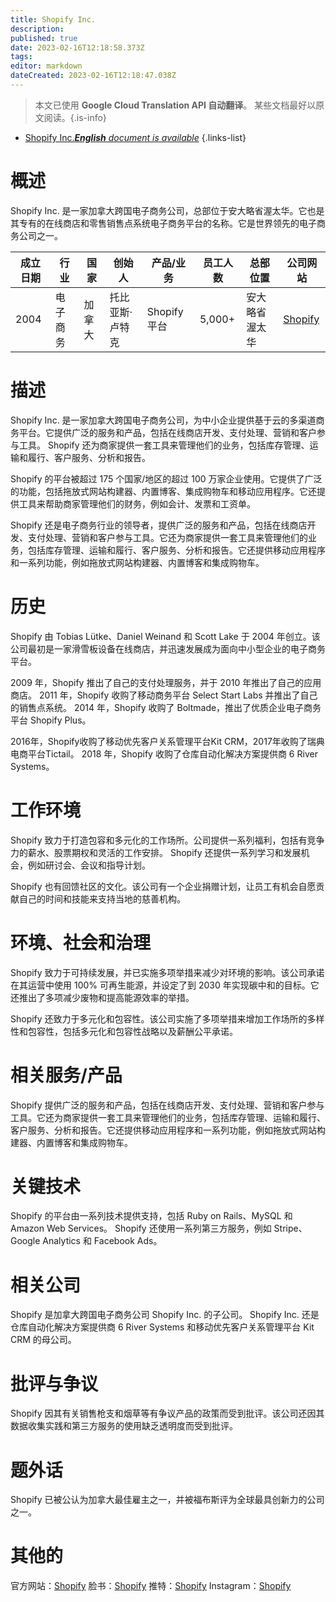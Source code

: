 ```yaml
---
title: Shopify Inc.
description: 
published: true
date: 2023-02-16T12:18:58.373Z
tags: 
editor: markdown
dateCreated: 2023-02-16T12:18:47.038Z
---
```


> 本文已使用 **Google Cloud Translation API 自动翻译**。
某些文档最好以原文阅读。{.is-info}



- [Shopify Inc.***English** document is available*](/en/Knowledge-base/Dictionary/Company/shopify-inc-)
{.links-list}


# 概述
Shopify Inc. 是一家加拿大跨国电子商务公司，总部位于安大略省渥太华。它也是其专有的在线商店和零售销售点系统电子商务平台的名称。它是世界领先的电子商务公司之一。

|成立日期 |行业 |国家 |创始人 |产品/业务 |员工人数 |总部位置 |公司网站 |
| ------------------ | ------------------ | ------ | ------ | -------------- | ------------------ | ---------------------- | -------------- |
| 2004 |电子商务 |加拿大 |托比亚斯·卢特克 | Shopify 平台 | 5,000+ |安大略省渥太华 | [Shopify](https://www.shopify.com/) |

# 描述
Shopify Inc. 是一家加拿大跨国电子商务公司，为中小企业提供基于云的多渠道商务平台。它提供广泛的服务和产品，包括在线商店开发、支付处理、营销和客户参与工具。 Shopify 还为商家提供一套工具来管理他们的业务，包括库存管理、运输和履行、客户服务、分析和报告。

Shopify 的平台被超过 175 个国家/地区的超过 100 万家企业使用。它提供了广泛的功能，包括拖放式网站构建器、内置博客、集成购物车和移动应用程序。它还提供工具来帮助商家管理他们的财务，例如会计、发票和工资单。

Shopify 还是电子商务行业的领导者，提供广泛的服务和产品，包括在线商店开发、支付处理、营销和客户参与工具。它还为商家提供一套工具来管理他们的业务，包括库存管理、运输和履行、客户服务、分析和报告。它还提供移动应用程序和一系列功能，例如拖放式网站构建器、内置博客和集成购物车。

# 历史
Shopify 由 Tobias Lütke、Daniel Weinand 和 Scott Lake 于 2004 年创立。该公司最初是一家滑雪板设备在线商店，并迅速发展成为面向中小型企业的电子商务平台。

2009 年，Shopify 推出了自己的支付处理服务，并于 2010 年推出了自己的应用商店。 2011 年，Shopify 收购了移动商务平台 Select Start Labs 并推出了自己的销售点系统。 2014 年，Shopify 收购了 Boltmade，推出了优质企业电子商务平台 Shopify Plus。

2016年，Shopify收购了移动优先客户关系管理平台Kit CRM，2017年收购了瑞典电商平台Tictail。 2018 年，Shopify 收购了仓库自动化解决方案提供商 6 River Systems。

# 工作环境
Shopify 致力于打造包容和多元化的工作场所。公司提供一系列福利，包括有竞争力的薪水、股票期权和灵活的工作安排。 Shopify 还提供一系列学习和发展机会，例如研讨会、会议和指导计划。

Shopify 也有回馈社区的文化。该公司有一个企业捐赠计划，让员工有机会自愿贡献自己的时间和技能来支持当地的慈善机构。

# 环境、社会和治理
Shopify 致力于可持续发展，并已实施多项举措来减少对环境的影响。该公司承诺在其运营中使用 100% 可再生能源，并设定了到 2030 年实现碳中和的目标。它还推出了多项减少废物和提高能源效率的举措。

Shopify 还致力于多元化和包容性。该公司实施了多项举措来增加工作场所的多样性和包容性，包括多元化和包容性战略以及薪酬公平承诺。

# 相关服务/产品
Shopify 提供广泛的服务和产品，包括在线商店开发、支付处理、营销和客户参与工具。它还为商家提供一套工具来管理他们的业务，包括库存管理、运输和履行、客户服务、分析和报告。它还提供移动应用程序和一系列功能，例如拖放式网站构建器、内置博客和集成购物车。

# 关键技术
Shopify 的平台由一系列技术提供支持，包括 Ruby on Rails、MySQL 和 Amazon Web Services。 Shopify 还使用一系列第三方服务，例如 Stripe、Google Analytics 和 Facebook Ads。

# 相关公司
Shopify 是加拿大跨国电子商务公司 Shopify Inc. 的子公司。 Shopify Inc. 还是仓库自动化解决方案提供商 6 River Systems 和移动优先客户关系管理平台 Kit CRM 的母公司。

# 批评与争议
Shopify 因其有关销售枪支和烟草等有争议产品的政策而受到批评。该公司还因其数据收集实践和第三方服务的使用缺乏透明度而受到批评。

# 题外话
Shopify 已被公认为加拿大最佳雇主之一，并被福布斯评为全球最具创新力的公司之一。

# 其他的
官方网站：[Shopify](https://www.shopify.com/)
脸书：[Shopify](https://www.facebook.com/shopify)
推特：[Shopify](https://twitter.com/shopify)
Instagram：[Shopify](https://www.instagram.com/shopify/)